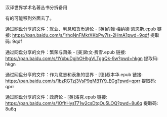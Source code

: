 汉译世界学术名著丛书分拆备用

有的可能移到外面去了。




通过网盘分享的文件：就业、利息和货币通论 - [英]约翰·梅纳德·凯恩斯.epub
链接: https://pan.baidu.com/s/1rhqNnFMkrXKbPw7Is-2HmA?pwd=9qdf 提取码: 9qdf

通过网盘分享的文件：繁荣与萧条 - [美]欧文·费雪.epub
链接: https://pan.baidu.com/s/1YxbuDgjhOHhgVLTggQk-9w?pwd=hkgn 提取码: hkgn

通过网盘分享的文件：作为意志和表象的世界 - [德]叔本华.epub
链接: https://pan.baidu.com/s/1bzRGTzj3VsP9qMB1Y9_EGg?pwd=qprr 提取码: qprr


通过网盘分享的文件：政府论 - [英]洛克.epub
链接: https://pan.baidu.com/s/1OfhHysT71w2csDtqOu5LOQ?pwd=8u6q 提取码: 8u6q